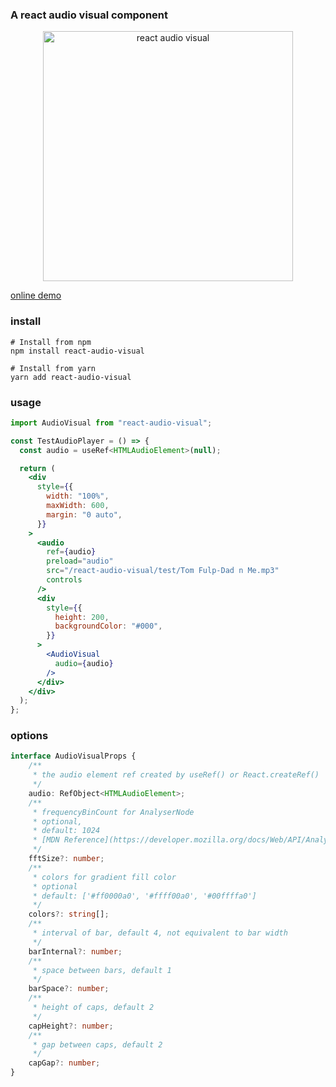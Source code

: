 ### A react audio visual component

<div align="center">
    <img width="400" src="https://icefee.github.io/react-audio-visual/screen_shot.jpg" alt="react audio visual">
</div>


[online demo](https://icefee.github.io/react-audio-visual)

### install

```shell
# Install from npm
npm install react-audio-visual

# Install from yarn
yarn add react-audio-visual
```

### usage

```jsx
import AudioVisual from "react-audio-visual";

const TestAudioPlayer = () => {
  const audio = useRef<HTMLAudioElement>(null);

  return (
    <div
      style={{
        width: "100%",
        maxWidth: 600,
        margin: "0 auto",
      }}
    >
      <audio
        ref={audio}
        preload="audio"
        src="/react-audio-visual/test/Tom Fulp-Dad n Me.mp3"
        controls
      />
      <div
        style={{
          height: 200,
          backgroundColor: "#000",
        }}
      >
        <AudioVisual
          audio={audio}
        />
      </div>
    </div>
  );
};
```

### options
```ts
interface AudioVisualProps {
    /**
     * the audio element ref created by useRef() or React.createRef()
     */
    audio: RefObject<HTMLAudioElement>;
    /**
     * frequencyBinCount for AnalyserNode
     * optional,
     * default: 1024
     * [MDN Reference](https://developer.mozilla.org/docs/Web/API/AnalyserNode/frequencyBinCount)
     */
    fftSize?: number;
    /**
     * colors for gradient fill color
     * optional
     * default: ['#ff0000a0', '#ffff00a0', '#00ffffa0']
     */
    colors?: string[];
    /**
     * interval of bar, default 4, not equivalent to bar width
     */
    barInternal?: number;
    /**
     * space between bars, default 1
     */
    barSpace?: number;
    /**
     * height of caps, default 2
     */
    capHeight?: number;
    /**
     * gap between caps, default 2
     */
    capGap?: number;
}
```